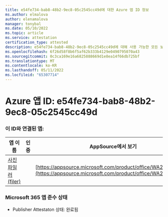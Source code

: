 ```yaml
---
title: e54fe734-bab8-48b2-9ec8-05c2545cc49d에 대한 Azure 앱 ID 정보
ms.author: elmalova
author: elenamalova
manager: tonybal
ms.date: 05/10/2022
ms.topic: article
ms.service: attestation
certification_type: attested
description: e54fe734-bab8-48b2-9ec8-05c2545cc49d에 대해 사용 가능한 모든 보안 및 규정 준수 정보입니다.
ms.openlocfilehash: 6f26d58f8b6f5af62b333b4129e0490795070a43
ms.sourcegitcommit: 0c3ca169e16a6825888669d1e8ea14f66db725bf
ms.translationtype: MT
ms.contentlocale: ko-KR
ms.lasthandoff: 05/11/2022
ms.locfileid: "65307714"
---
```

# <a name="azure-app-id-e54fe734-bab8-48b2-9ec8-05c2545cc49d"></a>Azure 앱 ID: e54fe734-bab8-48b2-9ec8-05c2545cc49d


### <a name="apps-associated-with-this-id"></a>이 ID와 연결된 앱:
| **앱 이름** | **인증** | **AppSource에서 보기** |
|--------------|---------------|-----------------------|
| [사진 파일러(filer)](../forward/WA200003881.md) |  | [https://appsource.microsoft.com/product/office/WA200003881](https://appsource.microsoft.com/product/office/WA200003881) |

### <a name="microsoft-365-app-compliance-status"></a>Microsoft 365 앱 준수 상태
- Publisher Attestaton 상태: 완료됨

